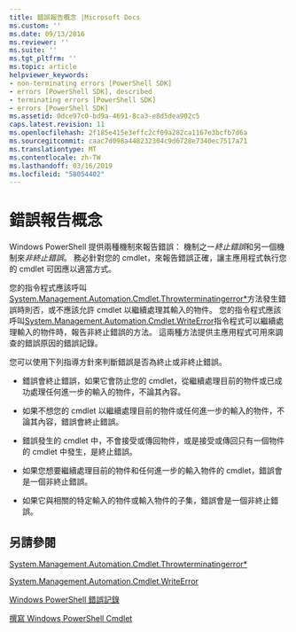```yaml
---
title: 錯誤報告概念 |Microsoft Docs
ms.custom: ''
ms.date: 09/13/2016
ms.reviewer: ''
ms.suite: ''
ms.tgt_pltfrm: ''
ms.topic: article
helpviewer_keywords:
- non-terminating errors [PowerShell SDK]
- errors [PowerShell SDK], described
- terminating errors [PowerShell SDK]
- errors [PowerShell SDK]
ms.assetid: 0dce97c0-bd9a-4691-8ca3-e8d5dea902c5
caps.latest.revision: 11
ms.openlocfilehash: 2f185e415e3effc2cf09a282ca1167e3bcfb7d6a
ms.sourcegitcommit: caac7d098a448232304c9d6728e7340ec7517a71
ms.translationtype: MT
ms.contentlocale: zh-TW
ms.lasthandoff: 03/16/2019
ms.locfileid: "58054402"
---
```

# <a name="error-reporting-concepts"></a>錯誤報告概念

Windows PowerShell 提供兩種機制來報告錯誤： 機制之一*終止錯誤*和另一個機制來*非終止錯誤*。 務必針對您的 cmdlet，來報告錯誤正確，讓主應用程式執行您的 cmdlet 可因應以適當方式。

您的指令程式應該呼叫[System.Management.Automation.Cmdlet.Throwterminatingerror*](/dotnet/api/System.Management.Automation.Cmdlet.ThrowTerminatingError)方法發生錯誤時則否，或不應該允許 cmdlet 以繼續處理其輸入的物件。 您的指令程式應該呼叫[System.Management.Automation.Cmdlet.WriteError](/dotnet/api/System.Management.Automation.Cmdlet.WriteError)指令程式可以繼續處理輸入的物件時，報告非終止錯誤的方法。 這兩種方法提供主應用程式可用來調查的錯誤原因的錯誤記錄。

您可以使用下列指導方針來判斷錯誤是否為終止或非終止錯誤。

- 錯誤會終止錯誤，如果它會防止您的 cmdlet，從繼續處理目前的物件或已成功處理任何進一步的輸入的物件，不論其內容。

- 如果不想您的 cmdlet 以繼續處理目前的物件或任何進一步的輸入的物件，不論其內容，錯誤會終止錯誤。

- 錯誤發生的 cmdlet 中，不會接受或傳回物件，或是接受或傳回只有一個物件的 cmdlet 中發生，是終止錯誤。

- 如果您想要繼續處理目前的物件和任何進一步的輸入物件的 cmdlet，錯誤會是一個非終止錯誤。

- 如果它與相關的特定輸入的物件或輸入物件的子集，錯誤會是一個非終止錯誤。

## <a name="see-also"></a>另請參閱

[System.Management.Automation.Cmdlet.Throwterminatingerror*](/dotnet/api/System.Management.Automation.Cmdlet.ThrowTerminatingError)

[System.Management.Automation.Cmdlet.WriteError](/dotnet/api/System.Management.Automation.Cmdlet.WriteError)

[Windows PowerShell 錯誤記錄](./windows-powershell-error-records.md)

[撰寫 Windows PowerShell Cmdlet](./writing-a-windows-powershell-cmdlet.md)
